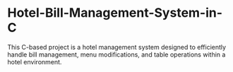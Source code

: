 # Hotel-Bill-Management-System-in-C
This C-based project is a hotel management system designed to efficiently handle bill management, menu modifications, and table operations within a hotel environment.
